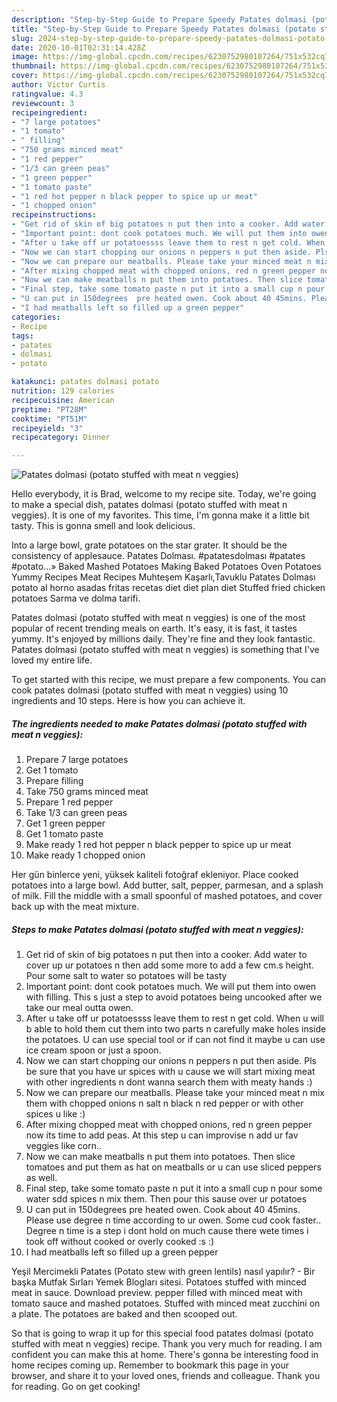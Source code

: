 ```yaml
---
description: "Step-by-Step Guide to Prepare Speedy Patates dolmasi (potato stuffed with meat n veggies)"
title: "Step-by-Step Guide to Prepare Speedy Patates dolmasi (potato stuffed with meat n veggies)"
slug: 2024-step-by-step-guide-to-prepare-speedy-patates-dolmasi-potato-stuffed-with-meat-n-veggies
date: 2020-10-01T02:31:14.428Z
image: https://img-global.cpcdn.com/recipes/6230752980107264/751x532cq70/patates-dolmasi-potato-stuffed-with-meat-n-veggies-recipe-main-photo.jpg
thumbnail: https://img-global.cpcdn.com/recipes/6230752980107264/751x532cq70/patates-dolmasi-potato-stuffed-with-meat-n-veggies-recipe-main-photo.jpg
cover: https://img-global.cpcdn.com/recipes/6230752980107264/751x532cq70/patates-dolmasi-potato-stuffed-with-meat-n-veggies-recipe-main-photo.jpg
author: Victor Curtis
ratingvalue: 4.3
reviewcount: 3
recipeingredient:
- "7 large potatoes"
- "1 tomato"
- " filling"
- "750 grams minced meat"
- "1 red pepper"
- "1/3 can green peas"
- "1 green pepper"
- "1 tomato paste"
- "1 red hot pepper n black pepper to spice up ur meat"
- "1 chopped onion"
recipeinstructions:
- "Get rid of skin of big potatoes n put then into a cooker. Add water to cover up ur potatoes n then add some more to add a few cm.s height. Pour some salt to water so potatoes will be tasty"
- "Important point: dont cook potatoes much. We will put them into owen with filling. This s just a step to avoid potatoes being uncooked after we take our meal outta owen."
- "After u take off ur potatoessss leave them to rest n get cold. When u will b able to hold them cut them into two parts n carefully make holes inside the potatoes. U can use special tool or if can not find it maybe u can use ice cream spoon or just a spoon."
- "Now we can start chopping our onions n peppers n put then aside. Pls be sure that you have ur spices with u cause we will start mixing meat with other ingredients n dont wanna search them with meaty hands :)"
- "Now we can prepare our meatballs. Please take your minced meat n mix them with chopped onions n salt n black n red pepper or with other spices u like :)"
- "After mixing chopped meat with chopped onions, red n green pepper now its time to add peas. At this step u can improvise n add ur fav veggies like corn.."
- "Now we can make meatballs n put them into potatoes. Then slice tomatoes and put them as hat on meatballs or u can use sliced peppers as well."
- "Final step, take some tomato paste n put it into a small cup n pour some water sdd spices n mix them. Then pour this sause over ur potatoes"
- "U can put in 150degrees  pre heated owen. Cook about 40 45mins. Please use degree n time according to ur owen. Some cud cook faster.. Degree n time is a step i dont hold on much cause there wete times i took off without cooked or overly cooked :s :)"
- "I had meatballs left so filled up a green pepper"
categories:
- Recipe
tags:
- patates
- dolmasi
- potato

katakunci: patates dolmasi potato 
nutrition: 129 calories
recipecuisine: American
preptime: "PT28M"
cooktime: "PT51M"
recipeyield: "3"
recipecategory: Dinner

---
```



![Patates dolmasi (potato stuffed with meat n veggies)](https://img-global.cpcdn.com/recipes/6230752980107264/751x532cq70/patates-dolmasi-potato-stuffed-with-meat-n-veggies-recipe-main-photo.jpg)

Hello everybody, it is Brad, welcome to my recipe site. Today, we're going to make a special dish, patates dolmasi (potato stuffed with meat n veggies). It is one of my favorites. This time, I'm gonna make it a little bit tasty. This is gonna smell and look delicious.

Into a large bowl, grate potatoes on the star grater. It should be the consistency of applesauce. Patates Dolması. #patatesdolması #patates #potato…» Baked Mashed Potatoes Making Baked Potatoes Oven Potatoes Yummy Recipes Meat Recipes Muhteşem Kaşarlı,Tavuklu Patates Dolması potato al horno asadas fritas recetas diet diet plan diet Stuffed fried chicken potatoes Sarma ve dolma tarifi.

Patates dolmasi (potato stuffed with meat n veggies) is one of the most popular of recent trending meals on earth. It's easy, it is fast, it tastes yummy. It's enjoyed by millions daily. They're fine and they look fantastic. Patates dolmasi (potato stuffed with meat n veggies) is something that I've loved my entire life.


To get started with this recipe, we must prepare a few components. You can cook patates dolmasi (potato stuffed with meat n veggies) using 10 ingredients and 10 steps. Here is how you can achieve it.

<!--inarticleads1-->

##### The ingredients needed to make Patates dolmasi (potato stuffed with meat n veggies):

1. Prepare 7 large potatoes
1. Get 1 tomato
1. Prepare  filling
1. Take 750 grams minced meat
1. Prepare 1 red pepper
1. Take 1/3 can green peas
1. Get 1 green pepper
1. Get 1 tomato paste
1. Make ready 1 red hot pepper n black pepper to spice up ur meat
1. Make ready 1 chopped onion


Her gün binlerce yeni, yüksek kaliteli fotoğraf ekleniyor. Place cooked potatoes into a large bowl. Add butter, salt, pepper, parmesan, and a splash of milk. Fill the middle with a small spoonful of mashed potatoes, and cover back up with the meat mixture. 

<!--inarticleads2-->

##### Steps to make Patates dolmasi (potato stuffed with meat n veggies):

1. Get rid of skin of big potatoes n put then into a cooker. Add water to cover up ur potatoes n then add some more to add a few cm.s height. Pour some salt to water so potatoes will be tasty
1. Important point: dont cook potatoes much. We will put them into owen with filling. This s just a step to avoid potatoes being uncooked after we take our meal outta owen.
1. After u take off ur potatoessss leave them to rest n get cold. When u will b able to hold them cut them into two parts n carefully make holes inside the potatoes. U can use special tool or if can not find it maybe u can use ice cream spoon or just a spoon.
1. Now we can start chopping our onions n peppers n put then aside. Pls be sure that you have ur spices with u cause we will start mixing meat with other ingredients n dont wanna search them with meaty hands :)
1. Now we can prepare our meatballs. Please take your minced meat n mix them with chopped onions n salt n black n red pepper or with other spices u like :)
1. After mixing chopped meat with chopped onions, red n green pepper now its time to add peas. At this step u can improvise n add ur fav veggies like corn..
1. Now we can make meatballs n put them into potatoes. Then slice tomatoes and put them as hat on meatballs or u can use sliced peppers as well.
1. Final step, take some tomato paste n put it into a small cup n pour some water sdd spices n mix them. Then pour this sause over ur potatoes
1. U can put in 150degrees  pre heated owen. Cook about 40 45mins. Please use degree n time according to ur owen. Some cud cook faster.. Degree n time is a step i dont hold on much cause there wete times i took off without cooked or overly cooked :s :)
1. I had meatballs left so filled up a green pepper


Yeşil Mercimekli Patates (Potato stew with green lentils) nasıl yapılır? - Bir başka Mutfak Sırları Yemek Blogları sitesi. Potatoes stuffed with minced meat in sauce. Download preview. pepper filled with minced meat with tomato sauce and mashed potatoes. Stuffed with minced meat zucchini on a plate. The potatoes are baked and then scooped out. 

So that is going to wrap it up for this special food patates dolmasi (potato stuffed with meat n veggies) recipe. Thank you very much for reading. I am confident you can make this at home. There's gonna be interesting food in home recipes coming up. Remember to bookmark this page in your browser, and share it to your loved ones, friends and colleague. Thank you for reading. Go on get cooking!
